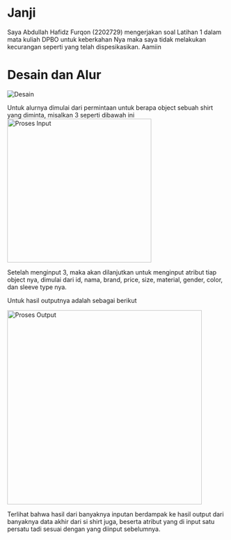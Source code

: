 # Janji
Saya Abdullah Hafidz Furqon (2202729) mengerjakan soal Latihan 1 dalam mata kuliah DPBO untuk keberkahan Nya maka saya tidak melakukan kecurangan seperti yang telah dispesikasikan. Aamiin

# Desain dan Alur
![Desain](https://github.com/hafidzf25/LP2DPBO2024C2/assets/117885795/774b2e29-be03-4def-9332-954d924c96ec)

Untuk alurnya dimulai dari permintaan untuk berapa object sebuah shirt yang diminta, misalkan 3 seperti dibawah ini
<img width="331" alt="Proses Input" src="https://github.com/hafidzf25/LP2DPBO2024C2/assets/117885795/b8bbe26d-7e5a-453a-a017-0f466e73e1de">

Setelah menginput 3, maka akan dilanjutkan untuk menginput atribut tiap object nya, dimulai dari id, nama, brand, price, size, material, gender, color, dan sleeve type nya.

Untuk hasil outputnya adalah sebagai berikut

<img width="447" alt="Proses Output" src="https://github.com/hafidzf25/LP2DPBO2024C2/assets/117885795/efb06e94-74a6-4bb2-b04c-94c609f742d3">

Terlihat bahwa hasil dari banyaknya inputan berdampak ke hasil output dari banyaknya data akhir dari si shirt juga, beserta atribut yang di input satu persatu tadi sesuai dengan yang diinput sebelumnya.
